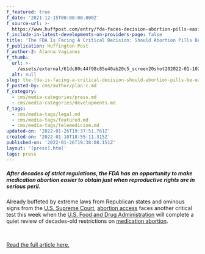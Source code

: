 ```yaml
---
f_featured: true
f_date: '2021-12-15T00:00:00.000Z'
f_source-url: >-
  https://www.huffpost.com/entry/fda-faces-decision-abortion-pills-easier-to-get_n_61b8e803e4b0d17c785ec211?e0p
f_include-in-latest-developments-on-providers-page: false
title: 'The FDA Is Facing A Critical Decision: Should Abortion Pills Be Easier To Get?'
f_publication: Huffington Post
f_author-2: Alanna Vagianos
f_thumb:
  url: >-
    /assets/external/61dc80c44f98c85e40ab20c5_screen20shot202022-01-1020at2011.53.42%20AM.png
  alt: null
slug: the-fda-is-facing-a-critical-decision-should-abortion-pills-be-easier-to-get
f_posted-by: cms/author/plan-c.md
f_category:
  - cms/media-categories/press.md
  - cms/media-categories/developments.md
f_tags:
  - cms/media-tags/legal.md
  - cms/media-tags/featured.md
  - cms/media-tags/telemedicine.md
updated-on: '2022-01-26T19:37:51.761Z'
created-on: '2022-01-10T18:55:11.315Z'
published-on: '2022-01-26T19:38:08.151Z'
layout: '[press].html'
tags: press
---
```


##### After decades of strict regulations, the FDA has an opportunity to make medication abortion easier to obtain just when reproductive rights are in serious peril.

Already buffeted by extreme laws from Republican states and ominous signs from the [U.S. Supreme Court](https://www.huffpost.com/news/topic/supreme-court), [abortion access](https://www.huffpost.com/voices/topic/abortion) faces another critical test this week when the [U.S. Food and Drug Administration](https://www.huffpost.com/news/topic/food-and-drug-administration) will complete a quiet review of decades-old restrictions on [medication abortion](https://www.huffpost.com/topic/medication-abortion).

‍

[Read the full article here.](https://www.huffpost.com/entry/fda-faces-decision-abortion-pills-easier-to-get_n_61b8e803e4b0d17c785ec211?e0p)
